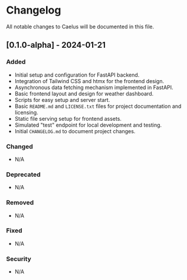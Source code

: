 # Changelog

All notable changes to Caelus will be documented in this file.

## [0.1.0-alpha] - 2024-01-21

### Added

- Initial setup and configuration for FastAPI backend.
- Integration of Tailwind CSS and htmx for the frontend design.
- Asynchronous data fetching mechanism implemented in FastAPI.
- Basic frontend layout and design for weather dashboard.
- Scripts for easy setup and server start.
- Basic `README.md` and `LICENSE.txt` files for project documentation and licensing.
- Static file serving setup for frontend assets.
- Simulated "test" endpoint for local development and testing.
- Initial `CHANGELOG.md` to document project changes.

### Changed

- N/A

### Deprecated

- N/A

### Removed

- N/A

### Fixed

- N/A

### Security

- N/A